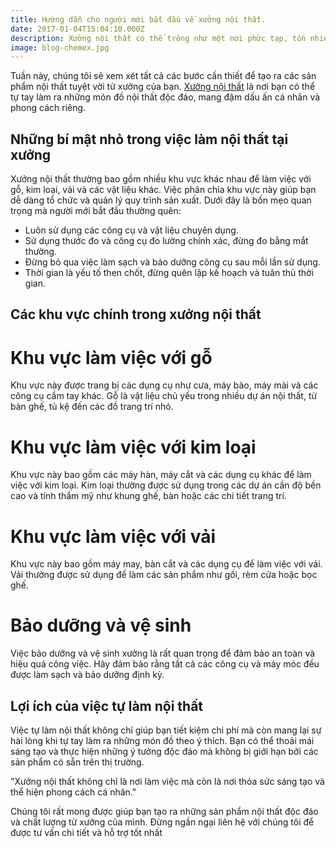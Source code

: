 ```yaml
---
title: Hướng dẫn cho người mới bắt đầu về xưởng nội thất.
date: 2017-01-04T15:04:10.000Z
description: Xưởng nội thất có thể trông như một nơi phức tạp, tốn nhiều thời gian, nhưng khi bạn quen với quy trình, nó trở thành một thói quen thư giãn đáng giá mỗi khi hoàn thành sản phẩm.
image: blog-chemex.jpg
---
```


Tuần này, chúng tôi sẽ xem xét tất cả các bước cần thiết để tạo ra các sản phẩm nội thất tuyệt vời từ xưởng của bạn.  [Xưởng nội thất](https://hayconcept.com/xuong-san-xuat-noi-that/) là nơi bạn có thể tự tay làm ra những món đồ nội thất độc đáo, mang đậm dấu ấn cá nhân và phong cách riêng.

## Những bí mật nhỏ trong việc làm nội thất tại xưởng

Xưởng nội thất thường bao gồm nhiều khu vực khác nhau để làm việc với gỗ, kim loại, vải và các vật liệu khác. Việc phân chia khu vực này giúp bạn dễ dàng tổ chức và quản lý quy trình sản xuất. Dưới đây là bốn mẹo quan trọng mà người mới bắt đầu thường quên:

 - Luôn sử dụng các công cụ và vật liệu chuyên dụng.
 - Sử dụng thước đo và công cụ đo lường chính xác, đừng đo bằng mắt thường.
 - Đừng bỏ qua việc làm sạch và bảo dưỡng công cụ sau mỗi lần sử dụng.
 - Thời gian là yếu tố then chốt, đừng quên lập kế hoạch và tuân thủ thời gian.
## Các khu vực chính trong xưởng nội thất
# Khu vực làm việc với gỗ
Khu vực này được trang bị các dụng cụ như cưa, máy bào, máy mài và các công cụ cầm tay khác. Gỗ là vật liệu chủ yếu trong nhiều dự án nội thất, từ bàn ghế, tủ kệ đến các đồ trang trí nhỏ.

# Khu vực làm việc với kim loại
Khu vực này bao gồm các máy hàn, máy cắt và các dụng cụ khác để làm việc với kim loại. Kim loại thường được sử dụng trong các dự án cần độ bền cao và tính thẩm mỹ như khung ghế, bàn hoặc các chi tiết trang trí.

# Khu vực làm việc với vải
Khu vực này bao gồm máy may, bàn cắt và các dụng cụ để làm việc với vải. Vải thường được sử dụng để làm các sản phẩm như gối, rèm cửa hoặc bọc ghế.

# Bảo dưỡng và vệ sinh
Việc bảo dưỡng và vệ sinh xưởng là rất quan trọng để đảm bảo an toàn và hiệu quả công việc. Hãy đảm bảo rằng tất cả các công cụ và máy móc đều được làm sạch và bảo dưỡng định kỳ.

## Lợi ích của việc tự làm nội thất
Việc tự làm nội thất không chỉ giúp bạn tiết kiệm chi phí mà còn mang lại sự hài lòng khi tự tay làm ra những món đồ theo ý thích. Bạn có thể thoải mái sáng tạo và thực hiện những ý tưởng độc đáo mà không bị giới hạn bởi các sản phẩm có sẵn trên thị trường.

"Xưởng nội thất không chỉ là nơi làm việc mà còn là nơi thỏa sức sáng tạo và thể hiện phong cách cá nhân."

Chúng tôi rất mong được giúp bạn tạo ra những sản phẩm nội thất độc đáo và chất lượng từ xưởng của mình. Đừng ngần ngại liên hệ với chúng tôi để được tư vấn chi tiết và hỗ trợ tốt nhất
